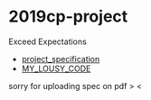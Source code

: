# 2019cp-project
Exceed Expectations

- [project_specification](./Project.pdf)   
- [MY_LOUSY_CODE](./project_1.cpp)   

sorry for uploading spec on pdf > <
